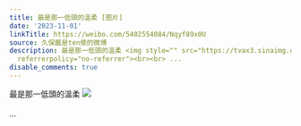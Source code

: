 ```yaml
---
title: 最是那一低頭的溫柔 [图片]
date: '2023-11-01'
linkTitle: https://weibo.com/5402554084/Nqyf89x0U
source: 久保醬是ten使的微博
description: 最是那一低頭的溫柔 <img style="" src="https://tvax3.sinaimg.cn/large/005TCz76gy1hjfm1s8u3xj30cr0cq74r.jpg"
  referrerpolicy="no-referrer"><br><br> ...
disable_comments: true
---
```

最是那一低頭的溫柔 <img style="" src="https://tvax3.sinaimg.cn/large/005TCz76gy1hjfm1s8u3xj30cr0cq74r.jpg" referrerpolicy="no-referrer"><br><br> ...